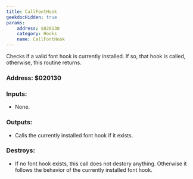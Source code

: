```yaml
---
title: CallFontHook
geekdocHidden: true
params:
    address: $020130
    category: Hooks
    name: CallFontHook
---
```


Checks if a valid font hook is currently installed. If so, that hook is called, otherwise, this routine returns.

### Address: $020130

### Inputs:
* None.

### Outputs:
* Calls the currently installed font hook if it exists.

### Destroys:
* If no font hook exists, this call does not destory anything. Otherwise it follows the behavior of the currently installed font hook.
